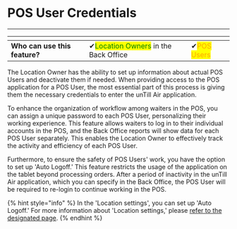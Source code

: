 # POS User Credentials

***

<table data-card-size="large" data-view="cards"><thead><tr><th></th><th></th><th></th></tr></thead><tbody><tr><td><strong>Who can use this feature?</strong></td><td><span data-gb-custom-inline data-tag="emoji" data-code="2714">✔</span><mark style="color:green;">Location Owners</mark> in the Back Office</td><td><span data-gb-custom-inline data-tag="emoji" data-code="2714">✔</span><mark style="color:orange;">POS Users</mark></td></tr></tbody></table>

The Location Owner has the ability to set up information about actual POS Users and deactivate them if needed. When providing access to the POS application for a POS User, the most essential part of this process is giving them the necessary credentials to enter the unTill Air application.

To enhance the organization of workflow among waiters in the POS, you can assign a unique password to each POS User, personalizing their working experience. This feature allows waiters to log in to their individual accounts in the POS, and the Back Office reports will show data for each POS User separately. This enables the Location Owner to effectively track the activity and efficiency of each POS User.

Furthermore, to ensure the safety of POS Users' work, you have the option to set up 'Auto Logoff.' This feature restricts the usage of the application on the tablet beyond processing orders. After a period of inactivity in the unTill Air application, which you can specify in the Back Office, the POS User will be required to re-login to continue working in the POS.

{% hint style="info" %}
In the 'Location settings', you can set up 'Auto Logoff.' For more information about 'Location settings,' please [refer to the designated page](../../locations/location-settings.md).
{% endhint %}
